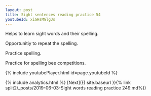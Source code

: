 ```yaml
---
layout: post
title: Sight sentences reading practice 54
youtubeId: xiGHsMGlgJs
---
```

 
 
Helps to learn sight words and their spelling.

Opportunitiy to repeat the spelling. 

Practice spelling. 
 
Practice for spelling bee competitions. 
 
{% include youtubePlayer.html id=page.youtubeId %}
 
 
{% include analytics.html %} 
[Next]({{ site.baseurl }}{% link  split2/_posts/2019-06-03-Sight words reading practice 249.md%})
 
